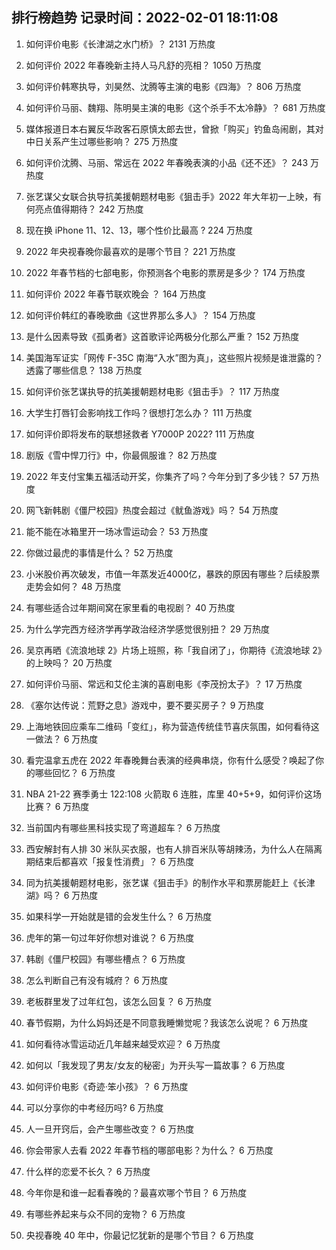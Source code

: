 
## 排行榜趋势 记录时间：2022-02-01 18:11:08
  
  1. 如何评价电影《长津湖之水门桥》？ 2131 万热度
    
  2. 如何评价 2022 年春晚新主持人马凡舒的亮相？ 1050 万热度
    
  3. 如何评价韩寒执导，刘昊然、沈腾等主演的电影《四海》？ 806 万热度
    
  4. 如何评价马丽、魏翔、陈明昊主演的电影《这个杀手不太冷静》？ 681 万热度
    
  5. 媒体报道日本右翼反华政客石原慎太郎去世，曾掀「购买」钓鱼岛闹剧，其对中日关系产生过哪些影响？ 275 万热度
    
  6. 如何评价沈腾、马丽、常远在 2022 年春晚表演的小品《还不还》？ 243 万热度
    
  7. 张艺谋父女联合执导抗美援朝题材电影《狙击手》2022 年大年初一上映，有何亮点值得期待？ 242 万热度
    
  8. 现在换 iPhone 11、12、13，哪个性价比最高  ? 224 万热度
    
  9. 2022 年央视春晚你最喜欢的是哪个节目？ 221 万热度
    
  10. 2022 年春节档的七部电影，你预测各个电影的票房是多少？ 174 万热度
    
  11. 如何评价 2022 年春节联欢晚会 ？ 164 万热度
    
  12. 如何评价韩红的春晚歌曲《这世界那么多人》？ 154 万热度
    
  13. 是什么因素导致《孤勇者》这首歌评论两极分化那么严重？ 152 万热度
    
  14. 美国海军证实「网传 F-35C 南海“入水”图为真」，这些照片视频是谁泄露的？透露了哪些信息？ 138 万热度
    
  15. 如何评价张艺谋执导的抗美援朝题材电影《狙击手》？ 117 万热度
    
  16. 大学生打唇钉会影响找工作吗？很想打怎么办？ 111 万热度
    
  17. 如何评价即将发布的联想拯救者 Y7000P 2022? 111 万热度
    
  18. 剧版《雪中悍刀行》中，你最佩服谁？ 82 万热度
    
  19. 2022 年支付宝集五福活动开奖，你集齐了吗？今年分到了多少钱？ 57 万热度
    
  20. 网飞新韩剧《僵尸校园》热度会超过《鱿鱼游戏》吗？ 54 万热度
    
  21. 能不能在冰箱里开一场冰雪运动会？ 53 万热度
    
  22. 你做过最虎的事情是什么？ 52 万热度
    
  23. 小米股价再次破发，市值一年蒸发近4000亿，暴跌的原因有哪些？后续股票走势会如何？ 48 万热度
    
  24. 有哪些适合过年期间窝在家里看的电视剧？ 40 万热度
    
  25. 为什么学完西方经济学再学政治经济学感觉很别扭？ 29 万热度
    
  26. 吴京再晒《流浪地球 2》片场上班照，称「我自闭了」，你期待《流浪地球 2》的上映吗？ 20 万热度
    
  27. 如何评价马丽、常远和艾伦主演的喜剧电影《李茂扮太子》？ 17 万热度
    
  28. 《塞尔达传说：荒野之息》游戏中，要不要买房子？ 9 万热度
    
  29. 上海地铁回应乘车二维码「变红」，称为营造传统佳节喜庆氛围，如何看待这一做法？ 6 万热度
    
  30. 看完温拿五虎在 2022 年春晚舞台表演的经典串烧，你有什么感受？唤起了你的哪些回忆？ 6 万热度
    
  31. NBA 21-22 赛季勇士 122:108 火箭取 6 连胜，库里 40+5+9，如何评价这场比赛？ 6 万热度
    
  32. 当前国内有哪些黑科技实现了弯道超车？ 6 万热度
    
  33. 西安解封有人排 30 米队买衣服，也有人排百米队等胡辣汤，为什么人在隔离期结束后都喜欢「报复性消费」？ 6 万热度
    
  34. 同为抗美援朝题材电影，张艺谋《狙击手》的制作水平和票房能赶上《长津湖》吗？ 6 万热度
    
  35. 如果科学一开始就是错的会发生什么？ 6 万热度
    
  36. 虎年的第一句过年好你想对谁说？ 6 万热度
    
  37. 韩剧《僵尸校园》有哪些槽点？ 6 万热度
    
  38. 怎么判断自己有没有城府？ 6 万热度
    
  39. 老板群里发了过年红包，该怎么回复？ 6 万热度
    
  40. 春节假期，为什么妈妈还是不同意我睡懒觉呢？我该怎么说呢？ 6 万热度
    
  41. 如何看待冰雪运动近几年越来越受欢迎？ 6 万热度
    
  42. 如何以「我发现了男友/女友的秘密」为开头写一篇故事？ 6 万热度
    
  43. 如何评价电影《奇迹·笨小孩》？ 6 万热度
    
  44. 可以分享你的中考经历吗? 6 万热度
    
  45. 人一旦开窍后，会产生哪些改变？ 6 万热度
    
  46. 你会带家人去看 2022 年春节档的哪部电影？为什么？ 6 万热度
    
  47. 什么样的恋爱不长久？ 6 万热度
    
  48. 今年你是和谁一起看春晚的？最喜欢哪个节目？ 6 万热度
    
  49. 有哪些养起来与众不同的宠物？ 6 万热度
    
  50. 央视春晚 40 年中，你最记忆犹新的是哪个节目？ 6 万热度
    